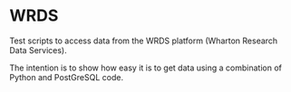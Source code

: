 # WRDS
Test scripts to access data from the  WRDS platform (Wharton Research Data Services).

The intention is to show how easy it is to get data using a combination of Python and PostGreSQL code.
